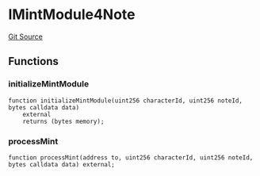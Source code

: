 # IMintModule4Note
[Git Source](https://github.com/Crossbell-Box/Crossbell-Contracts/blob/1bc9213c7fb7853b038310c6b20bef0fd2cf388b/contracts/interfaces/IMintModule4Note.sol)


## Functions
### initializeMintModule


```solidity
function initializeMintModule(uint256 characterId, uint256 noteId, bytes calldata data)
    external
    returns (bytes memory);
```

### processMint


```solidity
function processMint(address to, uint256 characterId, uint256 noteId, bytes calldata data) external;
```

